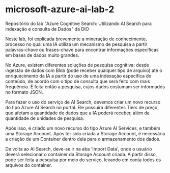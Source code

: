 # microsoft-azure-ai-lab-2
Repositório do lab "Azure Cognitive Search: Utilizando AI Search para indexação e consulta de Dados" da DIO

Neste lab, foi explicada brevemente a mineração de conhecimento, processo no qual uma IA utiliza um mecanismo de pesquisa a partir palavras-chave ou frases-chave para encontrar informações específicas em bases de dados muito grandes.

No Azure, existem diferentes soluções de pesquisa cognitiva: desde ingestão de dados com Blob (pode receber qualquer tipo de arquivo) até  o enriquecimento da IA a partir do uso de uma indexação específica do conteúdo, de acordo com o tipo de consulta que será feito com mais frequência. É feita então a pesquisa, cujos dados costumam ser informados no formato JSON. 

Para fazer o uso do serviço de AI Search, devemos criar um novo recurso do tipo Azure AI Search no portal. Ele possuirá diferentes Tiers de preço, que afetam a quantidade de dados que a IA poderá receber, além da quantidade de unidades de pesquisa.

Após isso, é criado um novo recurso do tipo Azure AI Services, e também uma Storage Account. Após ter sido criada a Storage Account, é necessária a criação de um Container dentro dela para o armazenamento dos dados.

De volta ao AI Search, deve-se ir na aba 'Import Data', onde o usuário deverá selecionar o container da Storage Account criada. A partir disso, pode ser feita a pesquisa por meio do serviço, levando em conta todos os arquivos do container.
